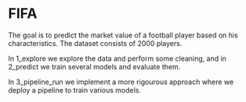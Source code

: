 # FIFA
The goal is to predict the market value of a football player based on his characteristics. The dataset consists of 2000 players.

In 1_explore we explore the data and perform some cleaning, and in 2_predict we train several models and evaluate them.

In 3_pipeline_run we implement a more rigourous approach where we deploy a pipeline to train various models.
